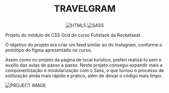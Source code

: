 # <p style="text-align: center">TRAVELGRAM

<div style="text-align: center">

![HTML5](https://img.shields.io/badge/html5-%23E34F26.svg?style=for-the-badge&logo=html5&logoColor=white)
![SASS](https://img.shields.io/badge/SASS-hotpink.svg?style=for-the-badge&logo=SASS&logoColor=white)
</div>
Projeto do módulo de CSS Grid do curso Fullstack da Rocketseat.

O objetivo do projeto era criar um feed similar ao do Instagram, conforme o protótipo do figma apresentado no curso.

Assim como no projeto da página de local turístico, preferi realizá-lo sem o auxílio das aulas de passo a passo. Neste projeto consegui expandir mais a componentização e modularização com o Sass, o que tornou o processo de estilização ainda mais rápido e prático, além de deixar o código mais limpo.

![PROJECT IMAGE](./public/images/screencapture-127-0-0-1-5500-Rocketseat-Fullstack-travelgram-index-html-2024-07-01-16_27_14.png)
